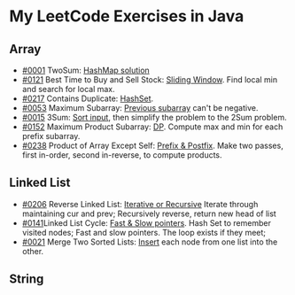 # My LeetCode Exercises in Java

## Array
- [#0001](https://youtu.be/KLlXCFG5TnA) TwoSum: [HashMap solution](src/main/java/org/example/array/TwoSums.java)
- [#0121](https://youtu.be/1pkOgXD63yU) Best Time to Buy and Sell Stock: [Sliding Window](src/main/java/org/example/array/BestTimetoBuyandSellStock.java). Find
    local min and search for local max. 
- [#0217](https://youtu.be/3OamzN90kPg) Contains Duplicate: [HashSet](src/main/java/org/example/array/ContainsDuplicate.java).
- [#0053](https://youtu.be/5WZl3MMT0Eg) Maximum Subarray: [Previous subarray](src/main/java/org/example/array/MaximumSubarray.java) can't be negative. 
- [#0015](https://youtu.be/jzZsG8n2R9A) 3Sum: [Sort input](src/main/java/org/example/array/ThreeSums.java), then simplify the problem to the 2Sum problem.
- [#0152](https://youtu.be/lXVy6YWFcRM) Maximum Product Subarray: [DP](src/main/java/org/example/array/MaxProductSubarray.java). Compute max and min for each prefix subarray.
- [#0238](https://youtu.be/bNvIQI2wAjk) Product of Array Except Self: [Prefix & Postfix](src/main/java/org/example/array/ProductOfArrayExceptSelf.java). Make two passes, first in-order, second in-reverse, to compute products.
## Linked List
- [#0206](https://youtu.be/G0_I-ZF0S38) Reverse Linked List: [Iterative or Recursive](src/main/java/org/example/list/ReverseLinkedList.java) Iterate through maintaining cur and prev; Recursively reverse, return new head of list
- [#0141](https://youtu.be/gBTe7lFR3vc)Linked List Cycle: [Fast & Slow pointers](src/main/java/org/example/list/LinkedListCycle.java). Hash Set to remember visited nodes; Fast and slow pointers. The loop exists if they meet;
- [#0021](https://youtu.be/XIdigk956u0) Merge Two Sorted Lists: [Insert](src/main/java/org/example/list/MergeTwoSortedLists.java) each node from one list into the other.
## String